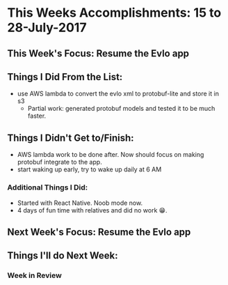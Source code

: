 # This Weeks Accomplishments: 15 to 28-July-2017

## This Week's Focus: Resume the Evlo app

## Things I Did From the List:

- use AWS lambda to convert the evlo xml to protobuf-lite and store it in s3
	- Partial work: generated protobuf models and tested it to be much faster.

## Things I Didn't Get to/Finish:

- AWS lambda work to be done after. Now should focus on making protobuf integrate to the app.
- start waking up early, try to wake up daily at 6 AM

### Additional Things I Did:

- Started with React Native. Noob mode now.
- 4 days of fun time with relatives and did no work 😁.

## Next Week's Focus: Resume the Evlo app

## Things I'll do Next Week:

### Week in Review
